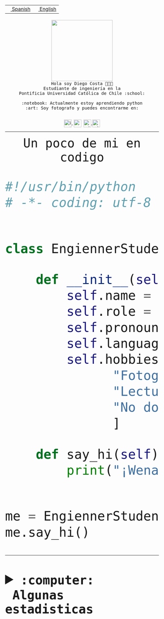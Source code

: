 <table border="0"  align="right">
 <tr><td><a href="README.md"><img src="https://upload.wikimedia.org/wikipedia/commons/thumb/8/89/Bandera_de_Espa%C3%B1a.svg/1200px-Bandera_de_Espa%C3%B1a.svg.png" height="10"> Spanish</a></td>
 <td><a href="README.en.md"><img src="https://upload.wikimedia.org/wikipedia/commons/a/a4/Flag_of_the_United_States.svg" height="10"> English</a></td></tr>
</table><br><br><br>


<p align="center">
  <img src="https://github.com/diegocostares/diegocostares/blob/main/Images/aaa2.gif?raw=true" height="200px" weight="200px">
  <br><samp>
    Hola soy Diego Costa 👨🏻‍💻<br>
    Estudiante de ingeniería en la <br>
    Pontificia Universidad Católica de Chile :school:<br>
  <br>
    :notebook: Actualmente estoy aprendiendo python <br>
    :art: Soy fotografo y puedes encontrarme en: <br>
  <br></samp>
  
</p>

<p align="center">
   <a href="https://instagram.com/diegocosta_no" target="blank">
    <img 
    align="center" src="https://cdn.jsdelivr.net/npm/simple-icons@3.0.1/icons/instagram.svg" alt="instagram" height="25px" width="25px" />
  </a>
  <a style="border: 3px solid; color: white;"href="https://t.me/diegocosta_no" target="blank">
  <img
  align="center" alt="Telegram" width="25px" src="https://icons-for-free.com/iconfiles/png/512/Telegram-1324888767380505522.png" />
</a>
<a href="https://api.whatsapp.com/send?phone=56971897835&text=Hola!" target="blank">
  <img
  align="center" alt="wtsp" width="25px" src="https://img.icons8.com/pastel-glyph/2x/whatsapp--v2.png" />
</a>
<a href="https://www.linkedin.com/in/diego-costa-786249213/" target="blank">
  <img
  align="center" alt="wtsp" width="25px" src="https://img.icons8.com/metro/452/linkedin.png" />
</a>

  </a>
</p>

---


<p align="center"><font size="25"><samp>Un poco de mi en codigo</samp></front></p>


```python
#!/usr/bin/python
# -*- coding: utf-8 -*-


class EngiennerStudent:

    def __init__(self):
        self.name = "Diego Costa"
        self.role = "Estudiante"
        self.pronouns = "he/him"
        self.language_spoken = ["es_CL", "en_US"]
        self.hobbies = [
              "Fotografia",
              "Lectura",
              "No dormir",
              ]

    def say_hi(self):
        print("¡Wena mundo!")


me = EngiennerStudent()
me.say_hi()
```
---
<details>
  <summary><b><samp>:computer: &nbsp;Algunas estadisticas</samp></b></summary>
  <br/></p>

<!--START_SECTION:waka-->
![Code Time](http://img.shields.io/badge/Code%20Time-991%20hrs%203%20mins-blue)

**Soy nocturno 🦉** 

```text
🌞 Mañana                 20 commits          ░░░░░░░░░░░░░░░░░░░░░░░░░   00.67 % 
🌆 Día                    905 commits         ████████░░░░░░░░░░░░░░░░░   30.41 % 
🌃 Tarde                  1339 commits        ███████████░░░░░░░░░░░░░░   44.99 % 
🌙 Noche                  712 commits         ██████░░░░░░░░░░░░░░░░░░░   23.92 % 
```
📅 **Soy más productivo los Martes** 

```text
Lunes                    453 commits         ████░░░░░░░░░░░░░░░░░░░░░   15.22 % 
Martes                   573 commits         █████░░░░░░░░░░░░░░░░░░░░   19.25 % 
Miércoles                380 commits         ███░░░░░░░░░░░░░░░░░░░░░░   12.77 % 
Jueves                   442 commits         ████░░░░░░░░░░░░░░░░░░░░░   14.85 % 
Viernes                  435 commits         ████░░░░░░░░░░░░░░░░░░░░░   14.62 % 
Sábado                   229 commits         ██░░░░░░░░░░░░░░░░░░░░░░░   07.69 % 
Domingo                  464 commits         ████░░░░░░░░░░░░░░░░░░░░░   15.59 % 
```


📊 **Esta semana me dediqué a** 

```text
🐱‍💻 Proyectos: 
2023-1-S4-Grupo2-Scraper 22 hrs 34 mins      █████████████░░░░░░░░░░░░   53.72 % 
server respaldlo         4 hrs 10 mins       ██░░░░░░░░░░░░░░░░░░░░░░░   09.95 % 
Index-capstone           4 hrs 9 mins        ██░░░░░░░░░░░░░░░░░░░░░░░   09.91 % 
Tarea2                   3 hrs 40 mins       ██░░░░░░░░░░░░░░░░░░░░░░░   08.73 % 
Arqui-31                 2 hrs 42 mins       ██░░░░░░░░░░░░░░░░░░░░░░░   06.46 % 
```


 Last Updated on 29/05/2023 16:24:24 UTC
<!--END_SECTION:waka-->
  
  

<p align="center"> <img src="https://github-readme-stats.vercel.app/api?username=diegocostares&show_icons=true&theme=ayu-mirage" alt="abhisheknaiidu" /></p>
 
</details>
